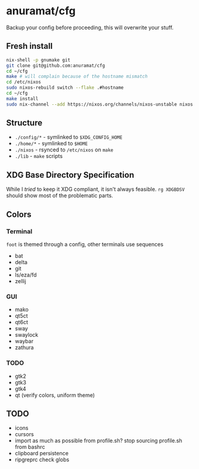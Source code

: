 # anuramat/cfg

Backup your config before proceeding, this will overwrite your stuff.

## Fresh install

```bash
nix-shell -p gnumake git
git clone git@github.com:anuramat/cfg
cd ~/cfg
make # will complain because of the hostname mismatch
cd /etc/nixos
sudo nixos-rebuild switch --flake .#hostname
cd ~/cfg
make install
sudo nix-channel --add https://nixos.org/channels/nixos-unstable nixos
```

## Structure

- `./config/*` - symlinked to `$XDG_CONFIG_HOME`
- `./home/*` - symlinked to `$HOME`
- `./nixos` - rsynced to `/etc/nixos` on `make`
- `./lib` - `make` scripts

## XDG Base Directory Specification

While I *tried* to keep it XDG compliant, it isn't always feasible. `rg XDGBDSV`
should show most of the problematic parts.

## Colors


### Terminal

`foot` is themed through a config, other terminals use sequences

- bat
- delta
- git
- ls/eza/fd
- zellij

### GUI

- mako
- qt5ct
- qt6ct
- sway
- swaylock
- waybar
- zathura

### TODO

- gtk2
- gtk3
- gtk4
- qt (verify colors, uniform theme)

## TODO

- icons
- cursors
- import as much as possible from profile.sh? stop sourcing profile.sh from
  bashrc
- clipboard persistence
- ripgreprc check globs
